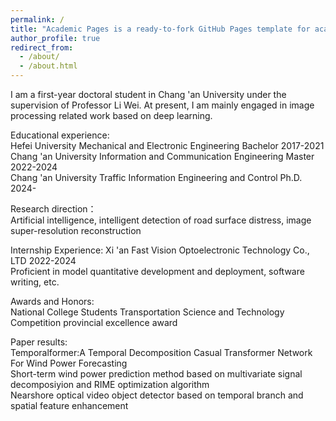 ```yaml
---
permalink: /
title: "Academic Pages is a ready-to-fork GitHub Pages template for academic personal websites"
author_profile: true
redirect_from: 
  - /about/
  - /about.html
---
```


I am a first-year doctoral student in Chang 'an University under the supervision of Professor Li Wei. At present, I am mainly engaged in image processing related work based on deep learning.

Educational experience:                                                                          
Hefei University           Mechanical and Electronic Engineering          Bachelor    2017-2021  
Chang 'an University       Information and Communication Engineering      Master      2022-2024  
Chang 'an University       Traffic Information Engineering and Control    Ph.D.       2024-   

Research direction：                                                                                  
Artificial intelligence, intelligent detection of road surface distress, image super-resolution reconstruction  

Internship Experience:        Xi 'an Fast Vision Optoelectronic Technology Co., LTD        2022-2024             
Proficient in model quantitative development and deployment, software writing, etc.   

Awards and Honors:           
National College Students Transportation Science and Technology Competition provincial excellence award  

Paper results:        
Temporalformer:A Temporal Decomposition Casual Transformer Network For Wind Power Forecasting        
Short-term wind power prediction method based on multivariate signal decomposiyion and RIME optimization algorithm    
Nearshore optical video object detector based on temporal branch and spatial feature enhancement
